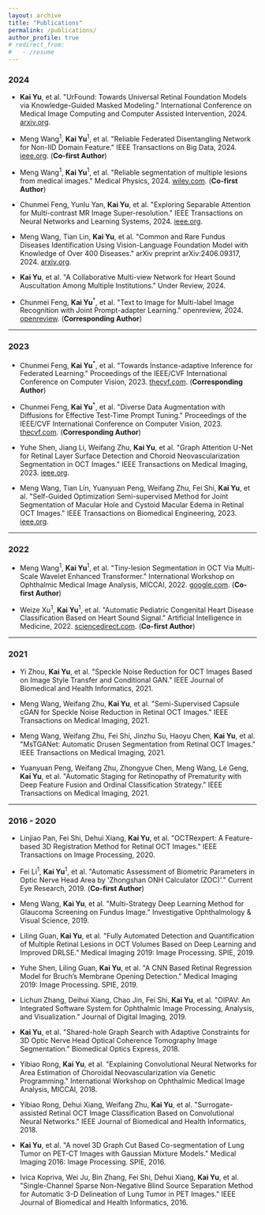 ```yaml
---
layout: archive
title: "Publications"
permalink: /publications/
author_profile: true
# redirect_from:
#   - /resume
---
```


<!-- {% include base_path %}

  <ul>{% for post in site.publications reversed %}
    {% include archive-single-cv.html %}
  {% endfor %}</ul>
   -->
<!-- Talks
======
  <ul>{% for post in site.talks reversed %}
    {% include archive-single-talk-cv.html  %}
  {% endfor %}</ul>
  
Teaching
======
  <ul>{% for post in site.teaching reversed %}
    {% include archive-single-cv.html %}
  {% endfor %}</ul>
  
Service and leadership
======
* Currently signed in to 43 different slack teams -->


### 2024

* **Kai Yu**, et al. "UrFound: Towards Universal Retinal Foundation Models via Knowledge-Guided Masked Modeling." International Conference on Medical Image Computing and Computer Assisted Intervention, 2024. [arxiv.org](https://arxiv.org/abs/2408.05618v1).

* Meng Wang<sup>1</sup>, **Kai Yu**<sup>1</sup>, et al. "Reliable Federated Disentangling Network for Non-IID Domain Feature." IEEE Transactions on Big Data, 2024. [ieee.org](https://ieeexplore.ieee.org/document/10587114).  (**Co-first Author**)

* Meng Wang<sup>1</sup>, **Kai Yu**<sup>1</sup>, et al. "Reliable segmentation of multiple lesions from medical images." Medical Physics, 2024. [wiley.com](https://aapm.onlinelibrary.wiley.com/doi/abs/10.1002/mp.17244?casa_token=60EgSJbI1h4AAAAA%3A4DpYaABDftk4QuaZbiHqdPnutv1WA5a6hnDEmYxjgFWaGnlwWSUudwFSDTWjQCn-NFZzbGPS9GruVE8). (**Co-first Author**)

* Chunmei Feng, Yunlu Yan, **Kai Yu**, et al. "Exploring Separable Attention for Multi-contrast MR Image Super-resolution." IEEE Transactions on Neural Networks and Learning Systems, 2024. [ieee.org](https://ieeexplore.ieee.org/document/10443261).

* Meng Wang, Tian Lin, **Kai Yu**, et al. "Common and Rare Fundus Diseases Identification Using Vision-Language Foundation Model with Knowledge of Over 400 Diseases." arXiv preprint arXiv:2406.09317, 2024. [arxiv.org](https://arxiv.org/pdf/2406.09317).

* **Kai Yu**, et al. "A Collaborative Multi-view Network for Heart Sound Auscultation Among Multiple Institutions." Under Review, 2024.

* Chunmei Feng, **Kai Yu**<sup>*</sup>, et al. "Text to Image for Multi-label Image Recognition with Joint Prompt-adapter Learning." openreview, 2024. [openreview](https://openreview.net/forum?id=5abK7RDbuW). (**Corresponding Author**)

---

### 2023

* Chunmei Feng, **Kai Yu**<sup>*</sup>, et al. "Towards Instance-adaptive Inference for Federated Learning." Proceedings of the IEEE/CVF International Conference on Computer Vision, 2023. [thecvf.com](https://openaccess.thecvf.com/content/ICCV2023/papers/Feng_Towards_Instance-adaptive_Inference_for_Federated_Learning_ICCV_2023_paper.pdf). (**Corresponding Author**)

* Chunmei Feng, **Kai Yu**<sup>*</sup>, et al. "Diverse Data Augmentation with Diffusions for Effective Test-Time Prompt Tuning." Proceedings of the IEEE/CVF International Conference on Computer Vision, 2023. [thecvf.com](https://openaccess.thecvf.com/content/ICCV2023/papers/Feng_Diverse_Data_Augmentation_with_Diffusions_for_Effective_Test-time_Prompt_Tuning_ICCV_2023_paper.pdf). (**Corresponding Author**)

* Yuhe Shen, Jiang Li, Weifang Zhu, **Kai Yu**, et al. "Graph Attention U-Net for Retinal Layer Surface Detection and Choroid Neovascularization Segmentation in OCT Images." IEEE Transactions on Medical Imaging, 2023. [ieee.org](https://ieeexplore.ieee.org/document/10032187).

* Meng Wang, Tian Lin, Yuanyuan Peng, Weifang Zhu, Fei Shi, **Kai Yu**, et al. "Self-Guided Optimization Semi-supervised Method for Joint Segmentation of Macular Hole and Cystoid Macular Edema in Retinal OCT Images." IEEE Transactions on Biomedical Engineering, 2023. [ieee.org](https://ieeexplore.ieee.org/document/10005596).

---

### 2022

* Meng Wang<sup>1</sup>, **Kai Yu**<sup>1</sup>, et al. "Tiny-lesion Segmentation in OCT Via Multi-Scale Wavelet Enhanced Transformer." International Workshop on Ophthalmic Medical Image Analysis, MICCAI, 2022. [google.com](https://drive.google.com/file/d/1jCV_5BEi-e4s94fuSiVXfLTriREZHsS-/view?pli=1). (**Co-first Author**)

* Weize Xu<sup>1</sup>, **Kai Yu**<sup>1</sup>, et al. "Automatic Pediatric Congenital Heart Disease Classification Based on Heart Sound Signal." Artificial Intelligence in Medicine, 2022. [sciencedirect.com](https://www.sciencedirect.com/science/article/pii/S0933365722000227?casa_token=57gFG8V84fgAAAAA:QCnYd_B_YdparC3TVORMozf0bcofEFFSin8za1eEbZNdyqY2_c4Y342mhFU7Zcl4Va2HsfIfqw). (**Co-first Author**)

---

### 2021

* Yi Zhou, **Kai Yu**, et al. "Speckle Noise Reduction for OCT Images Based on Image Style Transfer and Conditional GAN." IEEE Journal of Biomedical and Health Informatics, 2021.

* Meng Wang, Weifang Zhu, **Kai Yu**, et al. "Semi-Supervised Capsule cGAN for Speckle Noise Reduction in Retinal OCT Images." IEEE Transactions on Medical Imaging, 2021.

* Meng Wang, Weifang Zhu, Fei Shi, Jinzhu Su, Haoyu Chen, **Kai Yu**, et al. "MsTGANet: Automatic Drusen Segmentation from Retinal OCT Images." IEEE Transactions on Medical Imaging, 2021.

* Yuanyuan Peng, Weifang Zhu, Zhongyue Chen, Meng Wang, Le Geng, **Kai Yu**, et al. "Automatic Staging for Retinopathy of Prematurity with Deep Feature Fusion and Ordinal Classification Strategy." IEEE Transactions on Medical Imaging, 2021.

---

### 2016 - 2020

* Linjiao Pan, Fei Shi, Dehui Xiang, **Kai Yu**, et al. "OCTRexpert: A Feature-based 3D Registration Method for Retinal OCT Images." IEEE Transactions on Image Processing, 2020.

* Fei Li<sup>1</sup>, **Kai Yu**<sup>1</sup>, et al. "Automatic Assessment of Biometric Parameters in Optic Nerve Head Area by 'Zhongshan ONH Calculator (ZOC)'." Current Eye Research, 2019. (**Co-first Author**)

* Meng Wang, **Kai Yu**, et al. "Multi-Strategy Deep Learning Method for Glaucoma Screening on Fundus Image." Investigative Ophthalmology & Visual Science, 2019.

* Liling Guan, **Kai Yu**, et al. "Fully Automated Detection and Quantification of Multiple Retinal Lesions in OCT Volumes Based on Deep Learning and Improved DRLSE." Medical Imaging 2019: Image Processing. SPIE, 2019.

* Yuhe Shen, Liling Guan, **Kai Yu**, et al. "A CNN Based Retinal Regression Model for Bruch’s Membrane Opening Detection." Medical Imaging 2019: Image Processing. SPIE, 2019.

* Lichun Zhang, Deihui Xiang, Chao Jin, Fei Shi, **Kai Yu**, et al. "OIPAV: An Integrated Software System for Ophthalmic Image Processing, Analysis, and Visualization." Journal of Digital Imaging, 2019.

* **Kai Yu**, et al. "Shared-hole Graph Search with Adaptive Constraints for 3D Optic Nerve Head Optical Coherence Tomography Image Segmentation." Biomedical Optics Express, 2018.

* Yibiao Rong, **Kai Yu**, et al. "Explaining Convolutional Neural Networks for Area Estimation of Choroidal Neovascularization via Genetic Programming." International Workshop on Ophthalmic Medical Image Analysis, MICCAI, 2018.

* Yibiao Rong, Dehui Xiang, Weifang Zhu, **Kai Yu**, et al. "Surrogate-assisted Retinal OCT Image Classification Based on Convolutional Neural Networks." IEEE Journal of Biomedical and Health Informatics, 2018.

* **Kai Yu**, et al. "A novel 3D Graph Cut Based Co-segmentation of Lung Tumor on PET-CT Images with Gaussian Mixture Models." Medical Imaging 2016: Image Processing. SPIE, 2016.

* Ivica Kopriva, Wei Ju, Bin Zhang, Fei Shi, Dehui Xiang, **Kai Yu**, et al. "Single-Channel Sparse Non-Negative Blind Source Separation Method for Automatic 3-D Delineation of Lung Tumor in PET Images." IEEE Journal of Biomedical and Health Informatics, 2016.